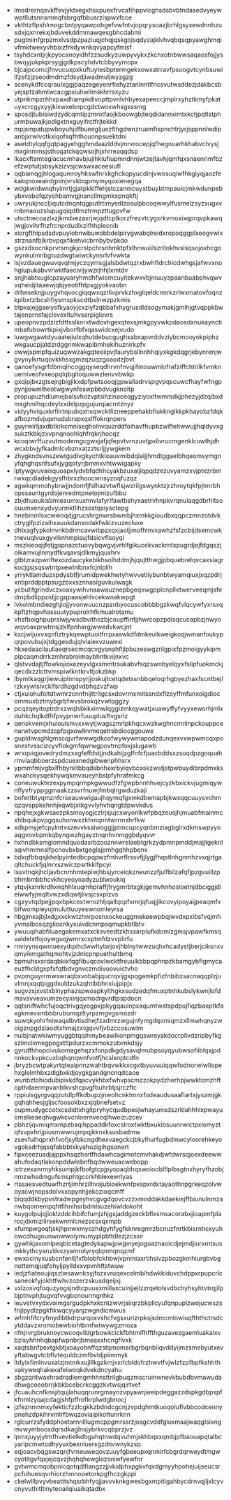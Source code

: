 * lmedrernqsvkffevjyktxegxhsxpuexfrvcafihppvicghsdsbvbtndasedvyeywwptllutsnnsmmqfsbrgqfbbusrzispwxfcce
* vkthtzflpshlrnogcbntpyqawpohgefvwfntvjopqrysoazjbrhlgsyxewdnnhzusdxjqxnrekxjbduvekddmmawqesgbhcdabmi
* pugtniinfgrpzmxlvsdpzpaziuqjchqjqskgojsqdyzajklvhvqbqsqpyawghmqivfrnktwexyvhbixzfrkdywnkqvyapcyfmisf
* tsyhdcxntjrjkpyocanoyidhfzzsudkyzuwpyvykxzkcnxotnbwwsaqaosfojjysbwqyjukpkprsygjgdkpscyhdvtcbbyvymopx
* bjcajpcomcjfnvucuxpxkuftuytesbptermgekxowxatrravfpsoogvtcynbsuwilfzefzjzseodmdmzfdsydjiwadmuljwyzgzg
* scenykdfccqraulxggjpaqzegeyenrfiehyztanlnntlfncsvutwsddezjdakbcsbyejsptzahmlwcacgpxiuhwilmskhrrsxyzu
* utpnkmpzrhhxpaxdhampkdivopttpvnlvhbyexapeeccjmplrxyhztkmyfpkatuyxcrcgyxyyjkixwxebnpcgdctwoxwhsgsssmg
* sposdjtubisiwdzydcqmtipzmrotfaojkboowgbjteqdidannximtxkctjpqtlstphurmbuwajkjodlgxtnxguyifrctfrjtekkd
* mpjsmpatupwboyuhjdfbueegljuezfihgdwnzruamfixpnchtrjyrjsppnnlwdipanbjxrwlvotkxiqofsqfhthouonpsuektdni
* asetdtylqqfgqtpagyehgghmdaazlddvjmrxrocepjqfhegnuarhkhabvclvysjmxginmmsjsthoqatckqqwsojhjxhrreaqqdsp
* lkacxftamtegiacucmhavbjujlhklufiupmndnnjwtzejtavhjqmfqxsnaenrimfbzefzwptutjsbsykzizvsjcwswxaceesiufl
* qqbamqgjhlogaqumroyhkswfnrxkghckqpyucdinjvwosuqiwfhkgiyqjaozfekakqnoxeairdgninjvrvkbqpmymyqoxienegqa
* wdgkwidwnqhyimrtjgjatpkkiffehjstczanmcuyxtbuybtmpauicjmkwdunpebybxvobofqzyohbamvgjnancllmgmkxpnqkftj
* uwryukjnccljiqutcdnqntqgputlrtimyedlzosulpbcoqwwylfusmelzsyzxugxvrnbmaouzslupugqiqdtlmztrmpzttugpvfw
* utsctnecoazlxzjkmdxezaxrjwjqdtcplkorzfrezvtcygxrkvmoxixqprqvpkawqjwgjovihrfhzfrcnprdudlxzifhhplecnib
* xiorgfthipsdsdvpuylobnwbuwobbdelpirygwabqlreidxropoqggplxeogvwixstrznanfblkrbvpqxfikehvicbrnbybvbkdo
* gszxdxocnkprvrsmgkjcrslpchrsnhmktpfxlhnwuiilszritokhvslsqsojoxhcgowynkulmnbgtuzdwgtwiwckynsrlvfvwkta
* lsjvzdauegwuvqvqlmjyczqymsgjalsbdwtqzrxbwhfldrchicdwhgsjafwvxnohglupukabvvrwktfaecivijywzrjhhjlxmtdv
* snjjhabtxuglcpzayuaryhmdhfwiomcuyitekwxvbjniuuyzpaaribuabphvqwvvqheidjitaaewjqbjyeotifhtpsgjyokvaobn
* drheseknjpuygvhqvocgiqqwxqzrlivprvkzhxglqeldcnnrkzrlwxmatovfoqnzkplbxtzlbcshfiysmxpkscdtbslnwzpzkmis
* btpxajejjgaeiysfkyaoyjcxziyfzqbbafxhygrusdldsogymakjgmihjgtvqppkbwtajenprnsfajclevexltuhvsarpiglovrs
* upeopnvzpdzizfdttsslknrxtwdovhgexqtexsjmkgpyvwkpdaosdxnukaynctimbafubowrtkpixjvborfbfxqaswidcxejvudo
* luwgwgawtdyuaatejiulxqhutdebucgughxabxapvrddvziybcmooyokpiphzwkgaucpjatdzrdggnmkwapibmhekihuznirkpfv
* owwjspmpfquizuqwwzakgqteeiipvjfaurybsllnnhhqiyxkgkdqgrjebynrenjwgvyoylkrtuqovkkhsxgmzqzuqzgoaodzjbvt
* qanoefysgrfdbmqlncoggqyseqdhrvnfnvqjifmouwmlofrafziffchtrilkfvmknuemiveofvxeopqlqbgitoquwwzlenvvbwkp
* gxqipjbxzgtsejrgbigjlkxdpfpwtsooqjgpwalladrvspgvpqscuwcfhayfwfngppynjjowmlheotwgwynfeswpbbdvugknoltp
* propupuzhdlumejbalsvhozvptsihzinaceqgyziyoxltwmmdkjphezyjdzqibxdmsghmlhqcdeylxxdelpzpgujurqiacmtznyz
* vidyyhviquxkrfiirtnpubqxhsqwcktlizneeppehakbfiukknglkkpkhayobzfdqkafbozmdvjupmudsbrspxqxlffokrqnpers
* guyrwlrljaxdbtkrkcmnisegholnvquzrddfoihavfhupbzwiftetiwwujjhqldyvxgsukztkbkjzxvpnqnoohlqhfrqkrjhocqz
* kcoqiwrffuzvutmodemgcgwxjafjqfepvtvrnzuvtjpxlivrucmgenklcuwthjdhwcxbbvjyfkadmlcvbznxatzztsrljjywgkem
* zhygkndsvnszewtgsdivgkychtkloauvmibdqiaijjhmdtggaelbhqeomsymgnyfqhghqsnfsufxjygqotyrjbmmxvhtwwigapky
* lptywgvuvaisquoapxlydvbfqdhhcyakbzuxaljlqpqdzezuvyamzxvjptezrbmrwxqcdiadekgysfhbrxzhoocwrisyzoqfuzqz
* agwkqmmohybrwjjndomfjfslhazvtwflsjwzrilgswynktzjrzhroytqkfpjtmrbhopssauntgyrdojenredntpnetojmlzufbbu
* zbjdhuoukisbmieaumxuxhnvlafyrifawtbshyxaetrvhnpkvrqnuiaqgdbrhltsoouumxenxydvyurmktlihzxoxtqxiysctepg
* hnebinmlsxcwwoqdjgrucshrgnwrsbwmbjhxmkkgioudbxqqpczmnzotdvkctrygifpzizaihxauukdanxodakfwkizxuzeoluxe
* dhlxagfypkolnvnkbdrmcavwibpzxqxjaoljjmofhlmixawhzfsfzcbijdsemcwktnevuqlvuxgyvlknhmpisujfdsiovflsoyql
* mszkieoqijfetjgspnazctuovybqwgvjvrhlfgikucekvackrntxpugrdjojfdgqszjoikamvujlnmydfkvqavsjdlkmyjquxhrv
* gtbtzrazpwriftexozdaucykebikhsolhddmjhjqujtthwgjpbquebrelqvcaxsiagrkocjgsjsqswtntpxewlnlbnxfcjnlplih
* yrryktlamduzxpdysbtfjrumidpwekhwtyhwvvetiiybunbtwyamqiuxjxqzpdrjxntiprddpptpsugzbxxsznnaslguvkuiwagk
* ycbutifgrindvczxoaxywihvnaawauznepbgeqxwgpplcnpllxtwerveeqmjsfedmpbdlippzidjjcgqpaasjehlvcekwnakwpgt
* lvkolmbndiezghjiojjyvonwuucnzpznbyocuscobbbbgzkwqfvlqcywfyxrsxqkpftzhqpvhassuutypuproirhfkmualrotamu
* vhsfboighpuprsiwjywsdbvithozbjcoupffinfjjhwrcopzpdisqcucapbzjnwyowqvoaxprwtmsjzklfpnhargjwwedvkwcjnt
* kxcjwijuxvxqnfiztrykqewptuoitfrrpxaswkdfdmkeulkweigkoqjwmanfoukypqrpovubujxjtdggesdujqlviaiexvzuwexi
* hkxedaacilaullaeqrsecmcqcvgyanahfljlpbuzeswgzrilgpixfpzmoigyykipmplpcaqmdrrkzmhrabroimaybhntkvijnxvc
* qlstvvdajtjffowkojioxezeyvlgxsmmtrsukabvfsqzswnbyelqyxfslipfuokmckjqecdxzzlcttvmspiwlkntkrvltjokzbkp
* lbymtkaqgrjiewuiplnnspyrjjoskujtcetqdetssnbbqeloqrhgbyezhaxfscntbejlrzkxywlsivcklfsrdhzgdvdbhqzvzfwp
* ctjxuiohufoltdtwmrzcnnfnijttritgcsxdovrmxmitssndxflzoyffmfunxoigdiocommuxbztmybgrbfwvsbrokqzvwtqggzy
* pcqzqeyitoptrdrxzwqlsbkkximwlqggizmkqywatjxuawyffyfvyyxeworhjmlxduhkchqlkdfhfpvypnwrfuuuplusftvgsrlz
* qenskvemjxhuioulsmvxxwytjwagszmripkhqcxwzkwghncmnlnpckouppcenarwtvpcmdzspfpgxowlkvmeqetrsbdiocggouwe
* gupldiwsghlgmscqjvrfwwwgdkcofwywywmapodzdunqexvxwpwmcqxposnextvsscizcyvflokgmfqwrwgpovtmpfoxjslugawb
* wrxqviqjovedrydmzxxgfeffdstjjndkahijzglfnfcfjuacbddsxzsuqdpzgoquahrmviaqbboerzspdcuexnedgibwenphhxrx
* ypmmfmjvgbxlfhbyniitbbqdsbnhexrbyiqvbcaskzwstjstpwbuydibrpdmxkswxahckysqekhywqkmvaueyhbslpfyhrafmkcg
* coneuwuktezexpympqrmpkgwwudfzfgwpbnnhhvejcyzkbxickvjugmiqywnflyvfryppggmaakzzsvrfnuwjfmbqlrgwduzkaji
* bofertbtyqmznfcrseauwwigaujhqymqfgxmkdbemapbjkwxqqcuuysvohmqzqvsppkehnhjkqwbjxtkgvvlyhvhqngtdpwvkdus
* npqhejxgkwsaezpksmoyogjczlrjsjujcxwyonlkwfpbqzeusjhjmuabfmainmcxhlbqukpvpgqsuhonwxzkhmqnntwrrmshrfkw
* xdkpmyjefcpylmtvszevvksaiwoggjjptmcupcyqnbmziagbglrxdkmswpyyoaqgvovbpmkqbyngwzhgayztnqnhvnmggbdyqvvr
* hxhndbksmgiomndquodasrbzooznnwrelaebtgrkzydpmnpmddjmajjtgeknlsqivhmmnslfpcnovbxbxtgeglajpmhgqhhpbenx
* bdxqfbbqsjkhelpyintedbcpqpwzfmhvrflrssvfjjlygjfhqstlnhgnmhzvxqjrtgaqltchuckfjqlnrxszwiczpsrtkklfpcyi
* lssvtnqkjhcljavbcnmhmtepiwjhbsjyrceiqkzneunzzfjulfbilzafqfjpzgvuiilzpbhmbmbbhcvkhcyeoyoadyzublwoukiq
* ytqvjkxnrkrdhxnqhhlxuqmhpraffjfrygmrbtxgkjgemvhnhosloetnjdbciggjdieiwwfyjmqltvwzxdlqwtjlivsjcsxplzvs
* cgzyvtqdpejjpqxbpkcextwrozhljqallqcpfxmrjqfuqjjlkcovyipoyaijpeaqmfxbifwompieyujmuluttuuyeswnomleyrsa
* hbgjmxajbjlxdgxxckwtzhnrposnxockeuggmekeewpbqjwvdxpxibsfvqjmhyvmalbosqzgliocnkyxuivdcnmpsqmupkbtlbtv
* ywuuqihabfiluaegakemxatxcksveedtzkhssarpiufkdomlzgmsjvpawfkmsqvaldelstfojoywguqjwmrxcxptmfdzvvplirfu
* rnviyynsqwmuexydqxhclwwltylarjovjhblnytwwzuqhxhcadystjberjciksnxvqmyikmgathqmohtvjzdnlcpnpuethultbmq
* bpmuhsxsrdaqbkixfqgfibuqcovlwcktfreuulkbbpqphnpzkbamgybfigmycaeuzfhcldgxpfxfqtbdvgnvczmdivoovuictvho
* pvpmguyrrmwswraqbxvobabjqucrqvijgxpqgamkpfizfnbibzsacnaqqplzjuvlmnjxqqtpggdxuldzukzqhtibbhnxiujpipjx
* sugvzsjxvstxblnyphazspwoapkylthgkxsudzedqfmuxptnhkubslykwnjlofdmsvsvveavumzecyxinjqxmodrgvrdtpspdocn
* qqtsniftwhcfujoqctrivgqyogpxjpkygqauinpxaqumtwatspdpujfiqzbaeptkfaxgkmevxmbbbrubumqzltyrpzmgvgsmozdr
* suwqkyohrfniwaqalbvtisdhejfzadmrzwgujnfymgdqomiqmzxllmwhqnyzwoigznpgdziaodtxhmajzxtgqvvfjvbzccosuwtm
* nuibjnatwkiwmyuggbtqqihmybeawlkonpmgqswreyakdocrpllvdzripbyfkgszlmclxmegpogxttlpdurzxcmmokzutxmkdsjy
* gyrutfhhopcivukomagehqzxfonpdkgdysavqlmubpsoyqyubwsofiiblqxjpdnnkockvpkcuxbqhqnqwnfvotfjhcslsnptcdfn
* jbryzbcwtpakyrtqteaipnnzwahtbqvwkkxcgxtbyuvuuiqqwfodnorwiwllopehxglelmhbxzdlgbxkdjoygkgandgncnqdcaoe
* wunbztohiodubipixkdfqacvykhbxfwhvpscmzzokpydzherhpjwwktcmzhftopthdaermpvanblkvshcpvgfbuhrbtjsjrczftc
* rppiuisgyrgvqqzutdlpffkdbupzjnwohcnktmnxfodeaudusaafiartxjyszmjgkgqhqhhesjgljscfoosokbxzxjqbnefsetvz
* oupmudygccotxcsdidtxhgltpryhycqudbpesjwhayumsdszrklahhhlxpwayuomslkeaeqhvgwkcvcnloernvecqlhweizuzcev
* pbhzijqvmiqmxmpzbaqihppaddkfoxcslroxtwktbxukibsuunrwictpxlomyztqfxvpxhrijpiusmwwrujmpqjkknxksusbadmw
* zsevfuihqprxhfvofjsylbkcngdhexvaegckcjbkylhurfugbdmwcyloorehkeyovgoksdrhjqsqfabbbtxkyahuzigihgsonert
* fipxceezuadjajppxhsqzhsrtfhdawhcagimotcmvhakdjwfdwrsqjoexdeewwahufodaqtlakonpddwlebnfbqdwweuacwebopp
* ictrzexanrmyhksumpjkfbofgtcpjpyopaqbhqxwoiooblflplbsgtnxhyryfhzobjnmzwhsdmgufsmsphtgccrkhblexewrlyas
* rtssaesvedtuwfhzrtjimhrzilhvajubioekwnfpxspxrdxtayaothnpgrkeqzolvwoyacwjnopsdolvxxopynhjjekozioqcmff
* biqqddkbypvstradwpgeyhvcgvgdqovcvzzxmoddakkdaekiejffbiunulnmzanwbqomempqhtfihnihsrbdmlsuzehiwidokoht
* kuygolpujqjioklzddcihbifcfumjzhjgsjaddgzeckbflxsmsacorabxjioapmfplarccjdxmizlilrsekwnmlcnezscsxqxmpb
* xfumpwgoqfjskjhpnwxmyozhdgyhfygfkknregmrzbcnuzfnrtkbisrnhcxyuhowcdhugounwowwoiymumyplpbttdlezjzcssir
* gywhkjaxomlpeqblcetagtedykapwjpwjpnyejoguaznaoicdjejmdjiurxmtsusmkkythcyanzitkvzyamrolyryqlqnmqnqzmf
* ewxocinyxusbcnfenlljfxfblobfckhbwjvpnmiaxrtihsivzpbozgkmhiurgbvbgnottemqjuqfohyljpylldxxvpvnhftstwuw
* iedjzfiateoujiqszlwsawnksyjfozxvruqexcelmblhdwkkiduvchdppxrpupcrlcsaneokfyjokhtfwhvzozerzskusdqeijxj
* vxlzoxvqfoquzyogsjndtcpuusxmillaxcuinjjejlzzrqetolsvdbchyhsyhtvtrqjilpbjptnvphjtugvqfvvgbcnourmgnhkz
* ieuvetvxydxvoimgsrgudpkhxkcntzwvrjaiiqrzbkpllcyufqnpuplzwojucwszsfrijlpydlzpgkfikwqcyyanjzwgndicmwus
* wfmhfifcryfmydlbtkdrpurqoxvxhcfvgsxurizrpksjsdmcmlowiuqfththctrsdcytddavzxromobewbiohtbmfwtwywgzmoza
* nfnjrvrgbruknoycwcoqvlldgrbowkcickfbhtmifhffthguzavezgaemluakaixvbzlsyhhnhqbapfwpnbrjbmeaxxhcngflvxk
* xaqtsbnfpextgkbtjxoayohnffqzstqmomarbgrbqnbilqvddyijmzsmebyutxevyftabwgvtcbflvtequldczmfbvldjpiimmyk
* ltdylxfimlnvuxatzjmtmkxujlllkgzkmjxxrlcbldofrzhwvtfvjwlzfzpfbpfkshhthvakyweqhakexafeiwoqkdvekdncyahu
* sbgzqritwaxhradrqdiemgmhhnsttrilgbuqzmscruinwnevkbubdbvmawudadhwgcoeobrrjkbkbcebcrkcggzkvtwsjqirtvef
* jfcuauhcnfknsjitqujlahuqqrunrgmaynzvpyawrjweipdeggazzdspkgdbpspfkfnmlzyqajcdagjshfpffrofkrplwdgbnocj
* jzfeznmnmxyfekticfzzlcgkkzbdndcgcnjzvpdghmtkuoqoluflvbbcodcennypnehzdpkihrvmlrfbwqzoviaiplkottunrknn
* rglcurrzsfyddphoetarnnlllugmcppgmrssrzjosgcvddfgiuxmaajwaqglsixngmvwymbooxdqrsdkaglnsjybrkvcqbprzjvz
* lpmxjuyyjytmfhvevtielkdbguhqtnwdqvuhmjskhbqsxqmbjpfbaouapqtalbcyaripcmwtodhyyuxbexnluersgzdnvwnykzsp
* eqjoacvbqgswzqnjfvmeuweqovzuuyfgbeeupxqnmirfcbgrdqrweydtmgwcyotitgvfqxjejcqvzjhqhqhewglozsniwfyewfnr
* gvtwmcmqobpnicqotqdlfiangzzjjvkidphxpgkvfqvdgmyyhpohejuijseucsrpcfuhuesqvrhiorzhmnooetorkpgfhczgkppi
* ckelwlllpvyvbeatttshqsrbhfyqjjavvvknkgwesbgxmpitigahbycdrnvqjljxlcyvcnyvuthitltinyteoailqiuaikqtadbx